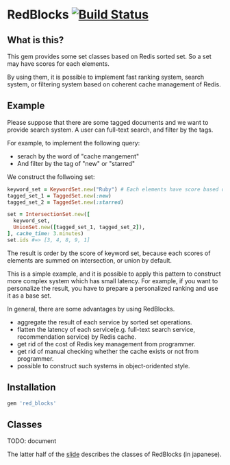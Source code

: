 # RedBlocks [![Build Status](https://travis-ci.org/Altech/red_blocks.svg?branch=master)](https://travis-ci.org/Altech/red_blocks)

## What is this?

This gem provides some set classes based on Redis sorted set.
So a set may have scores for each elements.

By using them, it is possible to implement fast ranking system, search system, or filtering system based on coherent cache management of Redis.

## Example

Please suppose that there are some tagged documents and we want to provide search system.
A user can full-text search, and filter by the tags.

For example, to implement the following query:

- serach by the word of "cache mangement"
- And filter by the tag of "new" or "starred"

We construct the follwoing set:

```rb
keyword_set = KeywordSet.new("Ruby") # Each elements have score based on full-text serach.
tagged_set_1 = TaggedSet.new(:new)
tagged_set_2 = TaggedSet.new(:starred)

set = IntersectionSet.new([
  keyword_set,
  UnionSet.new([tagged_set_1, tagged_set_2]),
], cache_time: 3.minutes)
set.ids #=> [3, 4, 8, 9, 1]
```

The result is order by the score of keyword set, because each scores of elements are summed on intersection, or union by default.

This is a simple example, and it is possible to apply this pattern to construct more complex system which has small latency.
For example, if you want to personalize the result, you have to prepare a personalized ranking and use it as a base set.

In general, there are some advantages by using RedBlocks.

- aggregate the result of each service by sorted set operations.
- flatten the latency of each service(e.g. full-text search service, recommendation service) by Redis cache.
- get rid of the cost of Redis key management from programmer.
- get rid of manual checking whether the cache exists or not from programmer.
- possible to construct such systems in object-oridented style.

## Installation

```rb
gem 'red_blocks'
```

## Classes

TODO: document

The latter half of the [slide](https://speakerdeck.com/altech/redblocks) describes the classes of RedBlocks (in japanese).
